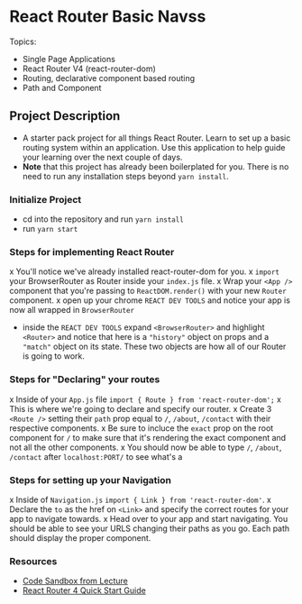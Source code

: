 # React Router Basic Navss

Topics:

* Single Page Applications
* React Router V4 (react-router-dom)
* Routing, declarative component based routing
* Path and Component

## Project Description

* A starter pack project for all things React Router. Learn to set up a basic routing system within an application. Use this application to help guide your learning over the next couple of days.
* **Note** that this project has already been boilerplated for you. There is no need to run any installation steps beyond `yarn install`.

### Initialize Project

* cd into the repository and run `yarn install`
* run `yarn start`

### Steps for implementing React Router

x You'll notice we've already installed react-router-dom for you.
x `import` your BrowserRouter as Router inside your `index.js` file.
x Wrap your `<App />` component that you're passing to `ReactDOM.render()` with your new `Router` component.
x open up your chrome `REACT DEV TOOLS` and notice your app is now all wrapped in `BrowserRouter`
* inside the `REACT DEV TOOLS` expand `<BrowserRouter>` and highlight `<Router>` and notice that here is a `"history"` object on props and a `"match"` object on its state. These two objects are how all of our Router is going to work. 

### Steps for "Declaring" your routes

x Inside of your `App.js` file `import { Route } from 'react-router-dom';`
x This is where we're going to declare and specify our router.
x Create 3 `<Route />` setting their `path` prop equal to `/`, `/about`, `/contact` with their respective components.
x Be sure to incluce the `exact` prop on the root component for `/` to make sure that it's rendering the exact component and not all the other components.
x You should now be able to type `/`, `/about`, `/contact` after `localhost:PORT/` to see what's a

### Steps for setting up your Navigation

x Inside of `Navigation.js` `import { Link } from 'react-router-dom'`.
x Declare the `to` as the href on `<Link>` and specify the correct routes for your app to navigate towards.
x Head over to your app and start navigating. You should be able to see your URLS changing their paths as you go. Each path should display the proper component. 

### Resources

* [Code Sandbox from Lecture](https://codesandbox.io/s/n58oqgwmP)
* [React Router 4 Quick Start Guide](https://reacttraining.com/react-router/web/guides/quick-start)
